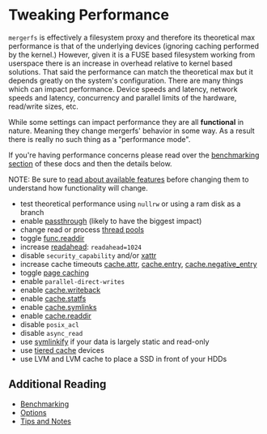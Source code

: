 # Tweaking Performance

`mergerfs` is effectively a filesystem proxy and therefore its
theoretical max performance is that of the underlying devices
(ignoring caching performed by the kernel.) However, given it is a
FUSE based filesystem working from userspace there is an increase in
overhead relative to kernel based solutions. That said the performance
can match the theoretical max but it depends greatly on the system's
configuration. There are many things which can impact
performance. Device speeds and latency, network speeds and latency,
concurrency and parallel limits of the hardware, read/write sizes,
etc.

While some settings can impact performance they are all **functional**
in nature. Meaning they change mergerfs' behavior in some way. As a
result there is really no such thing as a "performance mode".

If you're having performance concerns please read over the
[benchmarking section](benchmarking.md) of these docs and then the
details below.

NOTE: Be sure to [read about available features](config/options.md)
before changing them to understand how functionality will change.

* test theoretical performance using `nullrw` or using a ram disk as a
  branch
* enable [passthrough](config/passthrough.md) (likely to have the
  biggest impact)
* change read or process [thread pools](config/threads.md)
* toggle [func.readdir](config/func_readdir.md)
* increase [readahead](config/readahead.md): `readahead=1024`
* disable `security_capability` and/or [xattr](config/xattr.md)
* increase cache timeouts [cache.attr](config/cache.md#cacheattr),
  [cache.entry](config/cache.md#cacheentry),
  [cache.negative_entry](config/cache.md#cachenegative_entry)
* toggle [page caching](config/cache.md#cachefiles)
* enable `parallel-direct-writes`
* enable [cache.writeback](config/cache.md#cachewriteback)
* enable [cache.statfs](config/cache.md#cachestatfs)
* enable [cache.symlinks](config/cache.md#cachesymlinks)
* enable [cache.readdir](config/cache.md#cachereaddir)
* disable `posix_acl`
* disable `async_read`
* use [symlinkify](config/symlinkify.md) if your data is largely
  static and read-only
* use [tiered cache](usage_patterns.md) devices
* use LVM and LVM cache to place a SSD in front of your HDDs


## Additional Reading

* [Benchmarking](benchmarking.md)
* [Options](config/options.md)
* [Tips and Notes](tips_notes.md)
